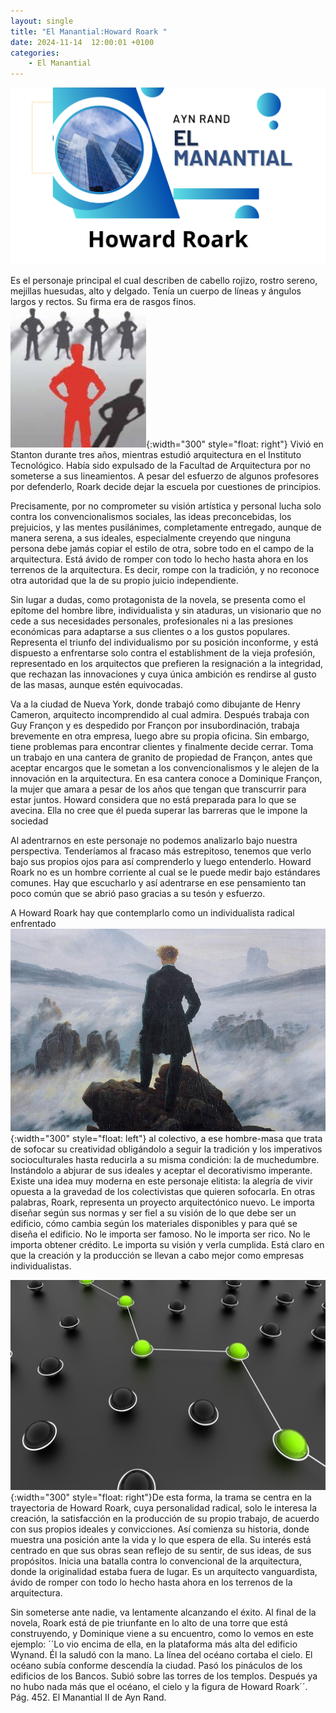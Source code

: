 ```yaml
---
layout: single
title: "El Manantial:Howard Roark "
date: 2024-11-14  12:00:01 +0100
categories: 
    - El Manantial
---
```

![alt text](</assets/img/Howard Roark banner.png>)


Es el  personaje principal el cual describen de cabello rojizo, rostro sereno, mejillas huesudas, alto y delgado.  Tenía un cuerpo de líneas y ángulos largos y rectos. Su firma era de rasgos finos.
![alt text](</assets/img/howard individuallista.jpeg>){:width="300" style="float: right"} Vivió en Stanton durante tres años, mientras estudió arquitectura en el Instituto Tecnológico. Había sido expulsado de la Facultad de Arquitectura por no someterse a sus lineamientos. A pesar del esfuerzo de algunos profesores por defenderlo, Roark decide dejar la escuela por cuestiones de principios.  

Precisamente, por no comprometer su visión artística y personal lucha solo contra los convencionalismos sociales, las ideas preconcebidas, los prejuicios, y las mentes pusilánimes, completamente entregado, aunque de manera serena, a sus ideales, especialmente creyendo que ninguna persona debe jamás copiar el estilo de otra, sobre todo en el campo de la arquitectura. Está ávido de romper con todo lo hecho hasta ahora en los terrenos de la arquitectura.  Es decir, rompe con la tradición, y no reconoce otra autoridad que la de su propio juicio independiente.  


Sin lugar a dudas, como protagonista de la novela,  se presenta como el epítome del hombre libre, individualista y sin ataduras, un visionario que no cede a sus necesidades personales, profesionales ni a las presiones económicas para adaptarse a sus clientes o a los gustos populares. Representa el triunfo del individualismo por su posición inconforme, y está dispuesto a enfrentarse solo contra el establishment de la vieja profesión, representado en los arquitectos que prefieren la resignación a la integridad, que rechazan las innovaciones y cuya única ambición es rendirse al gusto de las masas, aunque estén equivocadas.


Va a la ciudad de Nueva York, donde trabajó como dibujante de Henry Cameron, arquitecto incomprendido al cual admira. Después trabaja con Guy Françon y es despedido por Françon por insubordinación, trabaja brevemente en otra empresa, luego abre su propia oficina. Sin embargo, tiene problemas para encontrar clientes y finalmente decide cerrar. Toma un trabajo en una cantera de granito de propiedad de Françon, antes que aceptar encargos que le sometan a los convencionalismos y le alejen de la innovación en la arquitectura.  En esa cantera conoce a Dominique Françon, la mujer que amara a pesar de los años que tengan que transcurrir para estar juntos. Howard considera que no está preparada para lo que se avecina. Ella no cree que él pueda superar las barreras que le impone la sociedad

Al adentrarnos en este personaje no podemos analizarlo bajo nuestra perspectiva. Tenderíamos al fracaso más estrepitoso, tenemos que verlo bajo sus propios ojos para así comprenderlo y luego entenderlo. Howard Roark no es un hombre corriente al cual se le puede medir bajo estándares comunes.  Hay que escucharlo y así adentrarse en ese pensamiento tan poco común que se abrió paso gracias a su tesón y esfuerzo.


A Howard Roark  hay que contemplarlo como un individualista radical enfrentado![alt text](</assets/img/individualista radical.jpg>){:width="300" style="float: left"} al colectivo, a ese hombre-masa que trata de sofocar su creatividad obligándolo a seguir la tradición y los imperativos socioculturales hasta reducirla a su misma condición: la de muchedumbre. Instándolo a abjurar de sus ideales y aceptar el decorativismo imperante. Existe una idea muy moderna en este personaje elitista: la alegría de vivir opuesta a la gravedad de los colectivistas que quieren sofocarla.  En otras palabras, Roark, representa un proyecto arquitectónico nuevo.  Le importa diseñar según sus normas y ser fiel a su visión de lo que debe ser un edificio, cómo cambia según los materiales disponibles y para qué se diseña el edificio. No le importa ser famoso. No le importa ser rico. No le importa obtener crédito. Le importa su visión y verla cumplida.  Está claro en que la creación y la producción se llevan a cabo mejor como empresas individualistas.


![alt text](</assets/img/howard diferente.jpg>){:width="300" style="float: right"}De esta forma, la trama se centra en la trayectoria de Howard Roark, cuya personalidad radical, solo le interesa la creación, la satisfacción en la producción de su propio trabajo, de acuerdo con sus propios ideales y convicciones. Así comienza su historia, donde muestra una posición ante la vida y lo que espera de ella. Su interés está centrado en que sus obras sean reflejo de su sentir, de sus ideas, de sus propósitos. Inicia una batalla contra lo convencional de la arquitectura, donde la originalidad estaba fuera de lugar.  Es un arquitecto vanguardista, ávido de romper con todo lo hecho hasta ahora en los terrenos de la arquitectura.


Sin someterse ante nadie, va lentamente alcanzando el éxito. Al final de la novela, Roark está de pie triunfante en lo alto de una torre que está construyendo, y Dominique viene a su encuentro, como lo vemos en este ejemplo: ´´Lo vio encima de ella, en la plataforma más alta del edificio Wynand. Él la saludó con la mano. La línea del océano cortaba el cielo. El océano subía conforme descendía la ciudad. Pasó los pináculos de los edificios de los Bancos. Subió sobre las torres de los templos. Después ya no hubo nada más que el océano, el cielo y la figura de Howard Roark´´.  Pág. 452. El Manantial  II de Ayn Rand.




